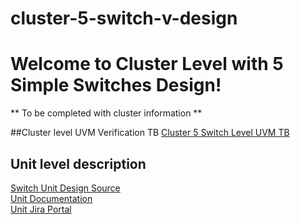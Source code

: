 # cluster-5-switch-v-design
 
# Welcome to Cluster Level with 5 Simple Switches Design!

**
    To be completed with cluster information
**

##Cluster level UVM Verification TB
[Cluster 5 Switch Level UVM TB](https://github.com/VeresDenisa/cluster-5-switch-sv-uvm-tb)

## Unit level description
[Switch Unit Design Source](https://github.com/MiniMartian7/unit-switch-v-design.git)<br/>
[Unit Documentation](https://drive.google.com/drive/folders/1ueBuaeADh0rY03QISrcev58W1bLKyD5R?usp=sharing)<br/>
[Unit Jira Portal](https://3founders.atlassian.net/servicedesk/customer/portal/1)<br/>
